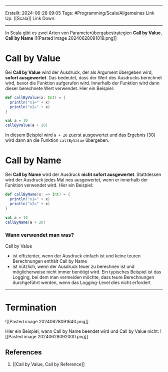 
--- 
Erstellt: 2024-06-28    09:05 
Tags: #Programming/Scala/Allgemeines 
Link Up: [[Scala]]
Link Down:

--- 
In Scala gibt es zwei Arten von Parameterübergabestrategien **Call by Value**, **Call by Name**
![[Pasted image 20240628091019.png]]

# Call by Value
Bei **Call by Value** wird der Ausdruck, der als Argument übergeben wird, **sofort ausgewertet**. Das bedeutet, dass der Wert des Ausdrucks berechnet wird, bevor die Funktion aufgerufen wird. Innerhalb der Funktion wird dann dieser berechnete Wert verwendet. Hier ein Beispiel:

```scala
def callByValue(x: Int) = {
  println("x1=" + x)
  println("x2=" + x)
}

val a = 10
callByValue(a + 20)
```

In diesem Beispiel wird `a + 20` zuerst ausgewertet und das Ergebnis (30) wird dann an die Funktion `callByValue` übergeben.
# Call by Name
Bei **Call by Name** wird der Ausdruck **nicht sofort ausgewertet**. Stattdessen wird der Ausdruck jedes Mal neu ausgewertet, wenn er innerhalb der Funktion verwendet wird. Hier ein Beispiel:

```scala
def callByName(x: => Int) = {
  println("x1=" + x)
  println("x2=" + x)
}

val a = 10
callByName(a + 20)
```

### Wann verwendet man was?

Call by Value
- ist effizienter, wenn der Ausdruck einfach ist und keine teuren Berechnungen enthält
Call by Name
- ist nützlich, wenn der Ausdruck teuer zu berechnen ist und möglicherweise nicht immer benötigt wird. Ein typisches Beispiel ist das Logging, bei dem man vermeiden möchte, dass teure Berechnungen durchgeführt werden, wenn das Logging-Level dies nicht erfordert


---
# Termination

![[Pasted image 20240628091640.png]]

Hier ein Beispiel, wann Call by Name beendet wird und Call by Value nicht:
![[Pasted image 20240628092000.png]]



## References
1. [[Call by Value, Call by Reference]]
